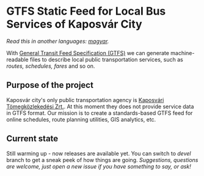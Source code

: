 # GTFS Static Feed for Local Bus Services of Kaposvár City

_Read this in another languages: [magyar](README.hu.md)._

With [General Transit Feed Specification (GTFS)](https://developers.google.com/transit/gtfs/) we can generate machine-readable files to describe local public transportation services, such as _routes, schedules, fares_ and so on.

## Purpose of the project

Kaposvár city's only public transportation agency is [Kaposvári Tömegközlekedési Zrt.](http://ktrt.hu). At this moment they does not provide service data in GTFS format.
Our mission is to create a standards-based GTFS feed for online schedules, route planning utilities, GIS analytics, etc.

## Current state

Still warming up - now releases are available yet. You can switch to _devel_ branch to get a sneak peek of how things are going.
_Suggestions, questions are welcome, just open a new issue if you have something to say, or ask!_
